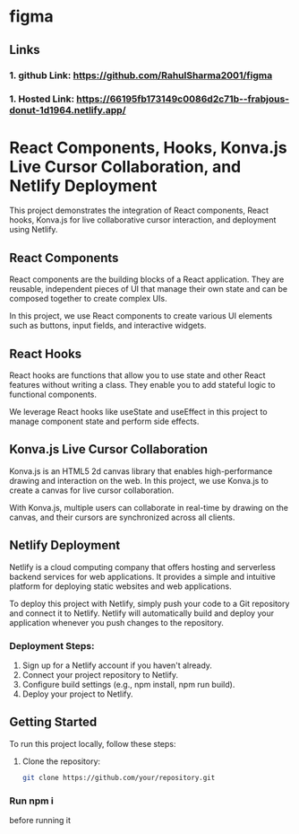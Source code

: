 # figma

## Links

### 1. github Link: https://github.com/RahulSharma2001/figma

### 1. Hosted Link: https://66195fb173149c0086d2c71b--frabjous-donut-1d1964.netlify.app/

# React Components, Hooks, Konva.js Live Cursor Collaboration, and Netlify Deployment

This project demonstrates the integration of React components, React hooks, Konva.js for live collaborative cursor interaction, and deployment using Netlify.

## React Components

React components are the building blocks of a React application. They are reusable, independent pieces of UI that manage their own state and can be composed together to create complex UIs.

In this project, we use React components to create various UI elements such as buttons, input fields, and interactive widgets.

## React Hooks

React hooks are functions that allow you to use state and other React features without writing a class. They enable you to add stateful logic to functional components.

We leverage React hooks like useState and useEffect in this project to manage component state and perform side effects.

## Konva.js Live Cursor Collaboration

Konva.js is an HTML5 2d canvas library that enables high-performance drawing and interaction on the web. In this project, we use Konva.js to create a canvas for live cursor collaboration.

With Konva.js, multiple users can collaborate in real-time by drawing on the canvas, and their cursors are synchronized across all clients.

## Netlify Deployment

Netlify is a cloud computing company that offers hosting and serverless backend services for web applications. It provides a simple and intuitive platform for deploying static websites and web applications.

To deploy this project with Netlify, simply push your code to a Git repository and connect it to Netlify. Netlify will automatically build and deploy your application whenever you push changes to the repository.

### Deployment Steps:

1. Sign up for a Netlify account if you haven't already.
2. Connect your project repository to Netlify.
3. Configure build settings (e.g., npm install, npm run build).
4. Deploy your project to Netlify.

## Getting Started

To run this project locally, follow these steps:

1. Clone the repository:

   ```bash
   git clone https://github.com/your/repository.git
   ```

### Run npm i
before running it
